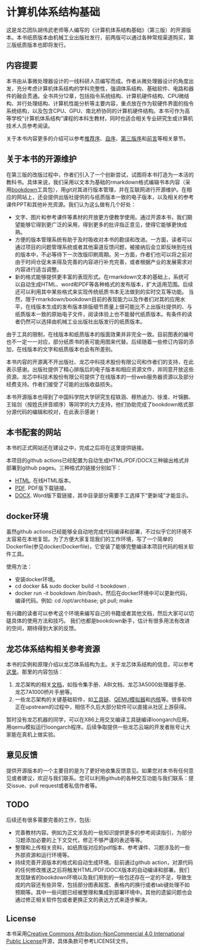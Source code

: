 # 计算机体系结构基础

这是龙芯团队胡伟武老师等人编写的《计算机体系结构基础》（第三版）的开源版本。本书纸质版本由机械工业出版社发行，前两版可以通过各种常规渠道购买，第三版纸质版本也即将发行。

## 内容提要

本书由从事微处理器设计的一线科研人员编写而成。作者从微处理器设计的角度出发，充分考虑计算机体系结构的学科完整性，强调体系结构、基础软件、电路和器件的融会贯通。全书共分12章，包括指令系统结构、计算机硬件结构、CPU微结构、并行处理结构、计算机性能分析等主要内容，重点放在作为软硬件界面的指令系统结构，以及包含CPU、GPU、南北桥协同的计算机硬件结构。本书可作为高等学校“计算机体系结构”课程的本科生教材，同时也适合相关专业研究生或计算机技术人员参考阅读。

关于本书内容更多的介绍可以参考[推荐序](https://foxsen.github.io/archbase/%E6%8E%A8%E8%8D%90%E5%BA%8F.html)、[自序](https://foxsen.github.io/archbase/%E8%87%AA%E5%BA%8F.html)、[第三版序](https://foxsen.github.io/archbase/%E7%AC%AC%E4%B8%89%E7%89%88%E5%BA%8F.html)和[前言](https://foxsen.github.io/archbase/%E5%89%8D%E8%A8%80.html)等相关章节。

## 关于本书的开源维护

在第三版的改版过程中，作者们引入了一个创新尝试，试图将本书打造为一本活的教科书。具体来说，我们采用以文本为基础的rmarkdown格式编辑书本内容（采用[bookdown](https://bookdown.org)工具包），用git对其进行版本管理，并在互联网进行开源维护。在相应的网站上，还会提供出版社提供的与纸质版本一致的电子版本，以及相关的参考课件PPT和其他补充资源。我们认为这么做有几个好处：

* 文字、图片和参考课件等素材的开放更方便教学使用。通过开源本书，我们期望能够它得到更广泛的采用，得到更多的批评指正意见，使得它能够更快成熟。
* 方便的版本管理系统有助于及时吸收对本书的勘误和改进。一方面，读者可以通过项目的问题管理系统或者其他渠道反馈问题，被接纳后会立即反映到在线的版本中，不必等待下一次改版印刷周期。另一方面，作者们也可以将之前对由于时间仓促未来得及完善的内容进行补充完善，或者根据产业的发展需求对内容进行适当调整。
* 新的格式能够提供更丰富的表现形式。在rmarkdown文本的基础上，系统可以自动生成HTML、word和PDF等各种格式的发布版本，扩大适用范围。后续还可以利用其中某些格式来实现传统纸质书本无法做到的实时交互等功能。 当然，限于rmarkdown/bookdown目前的表现能力以及作者们对其的应用水平，在线版本生成的发布版本排版细节质量上很可能比不上出版社提供的、与纸质版本一致的原始电子文件，阅读体验上也不能替代纸质版本。有条件的读者仍然可以选择由机械工业出版社出版发行的纸质版本。

由于工具的限制，在线版本和纸质版本的版面效果并非完全一致。目前图表的编号也不一定一一对应，部分纸质书的表可能用图来代替。后续随着一些修订内容的添加，在线版本的文字和纸质版本也会有所差别。

本书内容的开源离不开出版社、龙芯中科技术股份有限公司和作者们的支持，在此表示感谢。出版社提供了精心排版后的电子版本和相应资源文件，并同意开放这些资源。龙芯中科技术股份有限公司提供了在线版本的一份web服务器资源以及部分经费支持。作者们接受了可能的出版收益损失。

本书开源版本也得到了中国科学院大学研究生程轶涵、穆热迪力、徐淮、叶锦鹏、王铭剑（按姓氏拼音顺序）等同学的大力支持，他们协助完成了bookdown格式部分源代码的编辑和校对，在此表示感谢！

## 本书配套的网站

本书的正式网站还在建设之中，完成之后将在这里提供链接。

本项目的github actions已经配置为自动生成HTML/PDF/DOCX三种输出格式并部署到github pages。三种格式的链接分别如下：

* [HTML](https://foxsen.github.io/archbase). 在线HTML版本。
* [PDF](https://foxsen.github.io/archbase/bookdown.pdf). PDF版下载链接。
* [DOCX](https://foxsen.github.io/archbase/bookdown.docx). Word版下载链接，其中目录部分需要手工选择下“更新域”才能显示。

## docker环境

虽然github actions已经能够全自动地完成代码编译和部署，不过似乎它的环境不太容易在本地复现。为了方便大家复现我们的工作环境，写了一个简单的Dockerfile(参见docker/Dockerfile)，它安装了能够完整编译本项目代码的相关软件工具。

使用方法：

* 安装docker环境。
* cd docker && sudo docker build -t bookdown .
* docker run -it bookdown /bin/bash，然后在docker环境中可以更新代码，编译代码。例如: cd /opt/archbase; git pull; make

有兴趣的读者可以参考这个环境来编写自己的书籍或者其他文档，然后大家可以切磋具体的使用方法和技巧。 我们也都是bookdown新手，估计有很多用法有改进的空间，期待得到大家的反馈。

## 龙芯体系结构相关参考资源

本书的实例和原理介绍以龙芯体系结构为主。关于龙芯体系结构的信息，可以参考[这里](https://github.com/loongson)。那里的内容包括：

1. 龙芯架构的相关[文档](https://github.com/loongson/LoongArch-Documentation)，如指令集手册、ABI文档、龙芯3A5000处理器手册、龙芯7A1000桥片手册等。
2. 一些龙芯架构的关键基础软件，如[工具链](https://github.com/loongson/build-tools)、[QEMU模拟器](https://github.com/loongson/qemu/tree/tcg-dev/)和[内核](https://github.com/loongson/linux/tree/loongarch-next)等。很多软件正在upstream的过程中，相信不久后大部分软件可以直接从社区上游获得。

暂时没有龙芯机器的同学，可以在X86上用交叉编译工具链编译loongarch应用，用qemu模拟运行loongarch程序。后续争取提供一些龙芯云端的开发者账号让大家能在真机上做实验。

## 意见反馈

提供开源版本的一个主要目的是为了更好地收集反馈意见。如果您对本书有任何意见或者建议，欢迎与我们联系。您可以利用github的各种交互功能与我们联系：提交issue、pull request或者私信作者等。

## TODO

后续还有很多需要完善的工作，包括:

* 完善教材内容。例如为正文涉及的一些知识提供更多的参考阅读指引，为部分习题添加必要的上下文交代，修正不够严谨的表述等等。
* 整理和上传相关资料，如纸质版对应的pdf版本、参考课件、习题涉及的一些外部资源和运行环境等。
* 持续完善开源版本的格式和自动生成环境。目前通过github action，对源代码的任何修改推送之后将触发HTML/PDF/DOCX版本的自动编译和部署。我们发现缺省的bookdown环境以及我们用到的一些包还存在一定的不足，导致生成的内容还有些异常，包括部分图表超宽、表格内的换行或者tab键处理不如预期等。其中一些问题已经被整理和集成到部署环境中。其他的遗留问题也会通过修正相关软件包或者更换正文的表达方式来逐步解决。

## License

本书采用[Creative Commons Attribution-NonCommercial 4.0 International Public License](https://creativecommons.org/licenses/by-nc/4.0/legalcode)开源，具体条款可参考LICENSE文件。
